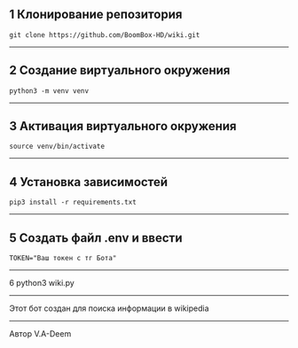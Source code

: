 1 Клонирование репозитория
--------------------------------------------------------
	git clone https://github.com/BoomBox-HD/wiki.git
--------------------------------------------------------
2 Создание виртуального окружения
--------------------------------------------------------
	python3 -m venv venv
--------------------------------------------------------
3 Активация виртуального окружения
--------------------------------------------------------
	source venv/bin/activate
--------------------------------------------------------
4 Установка зависимостей
--------------------------------------------------------
	pip3 install -r requirements.txt
--------------------------------------------------------
5 Создать файл .env и ввести 
--------------------------------------------------------
	TOKEN="Ваш токен с тг Бота"
--------------------------------------------------------
6 python3 wiki.py

-----------------------------------------------------------
Этот бот создан для поиска информации в wikipedia

-----------------------------------------------------------
Автор V.A-Deem




